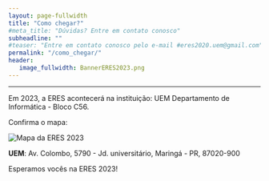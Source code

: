 ```yaml
---
layout: page-fullwidth
title: "Como chegar?"
#meta_title: "Dúvidas? Entre em contato conosco"
subheadline: ""
#teaser: "Entre em contato conosco pelo e-mail #eres2020.uem@gmail.com"
permalink: "/como_chegar/"
header:
   image_fullwidth: BannerERES2023.png
---
```

<hr>

<p>Em 2023, a ERES acontecer&aacute; na institui&ccedil;&atilde;o: UEM Departamento de Informática - Bloco C56.</p>
<!--<p>No per&iacute;odo da tarde, os minicursos e sess&otilde;es t&eacute;cnicas ser&atilde;o concentrados na FURB (Campus 1, Bloco S). <br>
À noite, as palestras ocorrer&atilde;o no audit&oacute;rio do UniSENAI (Campus Sede, Bloco A).</p>-->
<p>Confirma o mapa:</p>
<p><img src="https://eres-sbc-br.github.io/eres2022/images/mapa.png" alt="Mapa da ERES 2023"></p>
<p><strong>UEM</strong>: Av. Colombo, 5790 - Jd. universitário, Maringá - PR, 87020-900</p>

<p>Esperamos vocês na ERES 2023!</p>
